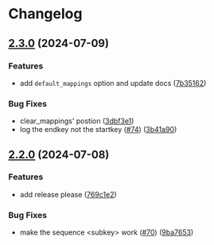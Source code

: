 # Changelog

## [2.3.0](https://github.com/max397574/better-escape.nvim/compare/v2.2.0...v2.3.0) (2024-07-09)


### Features

* add `default_mappings` option and update docs ([7b35162](https://github.com/max397574/better-escape.nvim/commit/7b351629d4f08039977e290961915d916a985aa3))


### Bug Fixes

* clear_mappings' postion ([3dbf3e1](https://github.com/max397574/better-escape.nvim/commit/3dbf3e1626d9180c4f42e3aa39dd47a1c046cd8b))
* log the endkey not the startkey ([#74](https://github.com/max397574/better-escape.nvim/issues/74)) ([3b41a90](https://github.com/max397574/better-escape.nvim/commit/3b41a905799577e3259ead9056bcabb72dedf537))

## [2.2.0](https://github.com/max397574/better-escape.nvim/compare/v2.1.1...v2.2.0) (2024-07-08)


### Features

* add release please ([769c1e2](https://github.com/max397574/better-escape.nvim/commit/769c1e2d349731cb0d78da440a68b50485140d64))


### Bug Fixes

* make the sequence &lt;subkey&gt;<key><subkey> work ([#70](https://github.com/max397574/better-escape.nvim/issues/70)) ([9ba7653](https://github.com/max397574/better-escape.nvim/commit/9ba7653f376da79e858dc5f413157621d0b507c7))
